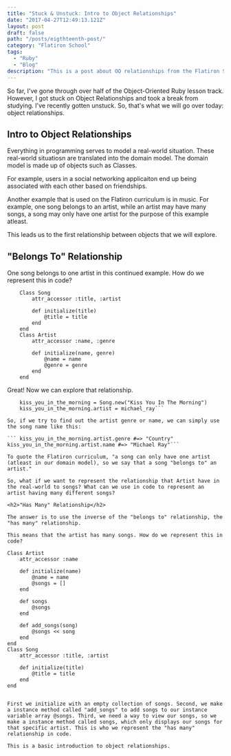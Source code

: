 ```yaml
---
title: "Stuck & Unstuck: Intro to Object Relationships"
date: "2017-04-27T12:49:13.121Z"
layout: post
draft: false
path: "/posts/eigthteenth-post/"
category: "Flatiron School"
tags:
  - "Ruby"
  - "Blog"
description: "This is a post about OO relationships from the Flatiron School."
---
```

So far, I've gone through over half of the Object-Oriented Ruby lesson track. However, I got stuck on Object Relationships and took a break from studying. I've recently gotten unstuck. So, that's what we will go over today: object relationships.  

<h2>Intro to Object Relationships</h2>

Everything in programming serves to model a real-world situation. These real-world situatiosn are translated into the domain model. The domain model is made up of objects such as Classes. 

For example, users in a social networking applicaiton end up being associated with each other based on friendships. 

Another example that is used on the Flatiron curriculum is in music. For example, one song belongs to an artist, while an artist may have many songs, a song may only have one artist for the purpose of this example atleast.

This leads us to the first relationship between objects that we will explore.  

<h2>"Belongs To" Relationship</h2>

One song belongs to one artist in this continued example. How do we represent this in code? 

```
	Class Song
		attr_accessor :title, :artist

		def initialize(title)
			@title = title
		end
	end
	Class Artist
		attr_accessor :name, :genre

		def initialize(name, genre)
			@name = name
			@genre = genre
		end
	end
```
Great! Now we can explore that relationship. 

``` michael_ray = Artist.new("Michael Ray", "Country")
	kiss_you_in_the_morning = Song.new("Kiss You In The Morning")
	kiss_you_in_the_morning.artist = michael_ray```

So, if we try to find out the artist genre or name, we can simply use the song name like this: 

``` kiss_you_in_the_morning.artist.genre #=> "Country"
kiss_you_in_the_morning.artist.name #=> "Michael Ray"```

To quote the Flatiron curriculum, "a song can only have one artist (atleast in our domain model), so we say that a song "belongs to" an artist." 

So, what if we want to represent the relationship that Artist have in the real-world to songs? What can we use in code to represent an artist having many different songs? 

<h2>"Has Many" Relationship</h2>

The answer is to use the inverse of the "belongs to" relationship, the "has many" relationship. 

This means that the artist has many songs. How do we represent this in code? 

``` 
	Class Artist
		attr_accessor :name

		def initialize(name)
			@name = name
			@songs = []
		end

		def songs 
			@songs
		end

		def add_songs(song)
			@songs << song
		end
	end
	Class Song
		attr_accessor :title, :artist

		def initialize(title)
			@title = title
		end
	end 
``` 

First we initialize with an empty collection of songs. Second, we make a instance method called "add_songs" to add songs to our instance variable array @songs. Third, we need a way to view our songs, so we make a instance method called songs, which only displays our songs for that specific artist. This is who we represent the "has many" relationship in code. 

This is a basic introduction to object relationships. 
